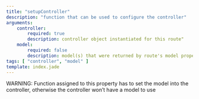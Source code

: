 ```yaml
---
title: "setupController"
description: "function that can be used to configure the controller"
arguments:
    controller:
        required: true
        description: controller object instantiated for this route"
    model:
        required: false
        description: model(s) that were returned by route's model property"
tags: [ "controller", "model" ]
template: index.jade
---
```


WARNING: Function assigned to this property has to set the model into the controller, otherwise the controller won’t have a model to use